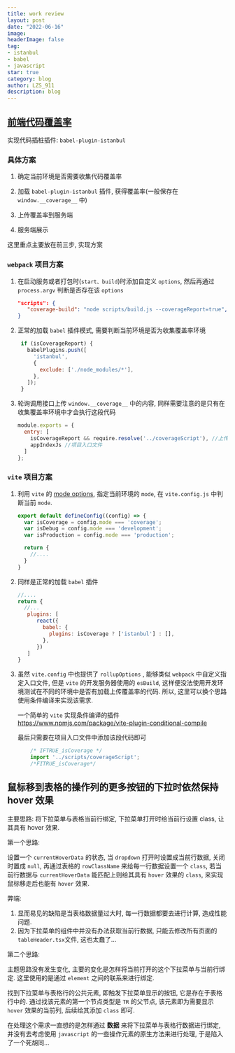 ```yaml
---
title: work review
layout: post
date: "2022-06-16"
image: 
headerImage: false
tag:
- istanbul
- babel
- javascript
star: true
category: blog
author: LZS_911
description: blog
---
```



## [前端代码覆盖率](<https://juejin.cn/post/7022928631756226591>)

实现代码插桩插件: `babel-plugin-istanbul`

### 具体方案

1. 确定当前环境是否需要收集代码覆盖率

2. 加载 `babel-plugin-istanbul` 插件, 获得覆盖率(一般保存在 `window.__coverage__` 中)

3. 上传覆盖率到服务端

4. 服务端展示

这里重点主要放在前三步, 实现方案

### `webpack` 项目方案

1. 在启动服务或者打包时(`start、build`)时添加自定义 `options`, 然后再通过 `process.argv` 判断是否存在该 `options`

    ```json
    "scripts": {
       "coverage-build": "node scripts/build.js --coverageReport=true",
    }
    ```

2. 正常的加载 `babel` 插件模式, 需要判断当前环境是否为收集覆盖率环境

   ```javascript
    if (isCoverageReport) {
      babelPlugins.push([
        'istanbul',
        {
          exclude: ['./node_modules/*'],
        },
      ]);
    }
   ```

3. 轮询调用接口上传 `window.__coverage__` 中的内容, 同样需要注意的是只有在收集覆盖率环境中才会执行这段代码

    ```javascript
   module.exports = {
      entry: [
        isCoverageReport && require.resolve('../coverageScript'), //上传覆盖率代码
        appIndexJs //项目入口文件
      ]
    };
    ```

### `vite` 项目方案

1. 利用 `vite` 的 [mode options](https://cn.vitejs.dev/guide/env-and-mode.html), 指定当前环境的 `mode`, 在 `vite.config.js` 中判断当前 `mode`.

   ```javascript
   export default defineConfig((config) => {
     var isCoverage = config.mode === 'coverage';
     var isDebug = config.mode === 'development';
     var isProduction = config.mode === 'production';
   
     return {
       //....
     }
   }
   ```

2. 同样是正常的加载 `babel` 插件

     ```javascript
     //....
     return {
       //...
        plugins: [
           react({
             babel: {
               plugins: isCoverage ? ['istanbul'] : [],
             },
           })
        ]
     }
     ```

3. 虽然 `vite.config` 中也提供了 `rollupOptions` , 能够类似 `webpack` 中自定义指定入口文件, 但是 `vite` 的开发服务器使用的 `esBuild`, 这样便没法使用开发环境测试在不同的环境中是否有加载上传覆盖率的代码. 所以, 这里可以换个思路使用条件编译来实现该需求.

    一个简单的 `vite` 实现条件编译的插件 <https://www.npmjs.com/package/vite-plugin-conditional-compile>

    最后只需要在项目入口文件中添加该段代码即可

    ``` javascript
        /* IFTRUE_isCoverage */
        import '../scripts/coverageScript';
        /*FITRUE_isCoverage*/
    ```

## 鼠标移到表格的操作列的更多按钮的下拉时依然保持 hover 效果

主要思路: 将下拉菜单与表格当前行绑定, 下拉菜单打开时给当前行设置 class, 让其具有 hover 效果.

第一个思路:

  设置一个 `currentHoverData` 的状态, 当 `dropdown` 打开时设置成当前行数据, 关闭时置成 `null`, 再通过表格的 `rowClassName` 来给每一行数据设置一个 `class`, 若当前行数据与 `currentHoverData` 能匹配上则给其具有 `hover` 效果的 `class`, 来实现鼠标移走后也能有 `hover` 效果.

  弊端:

  1. 显而易见的缺陷是当表格数据量过大时, 每一行数据都要去进行计算, 造成性能问题.
  2. 因为下拉菜单的组件中并没有办法获取当前行数据, 只能去修改所有页面的 `tableHeader.tsx`文件, 这也太蠢了...

第二个思路:
  
  主题思路没有发生变化, 主要的变化是怎样将当前打开的这个下拉菜单与当前行绑定. 这里使用的是通过 `element` 之间的联系来进行绑定.
  
  找到下拉菜单与表格行的公共元素, 即触发下拉菜单显示的按钮, 它是存在于表格行中的. 通过找该元素的第一个节点类型是 `TR` 的父节点, 该元素即为需要显示 `hover` 效果的当前列, 后续给其添加 `class` 即可.

在处理这个需求一直想的是怎样通过 **数据** 来将下拉菜单与表格行数据进行绑定, 并没有去考虑使用 `javascript` 的一些操作元素的原生方法来进行处理, 于是陷入了一个死胡同...
